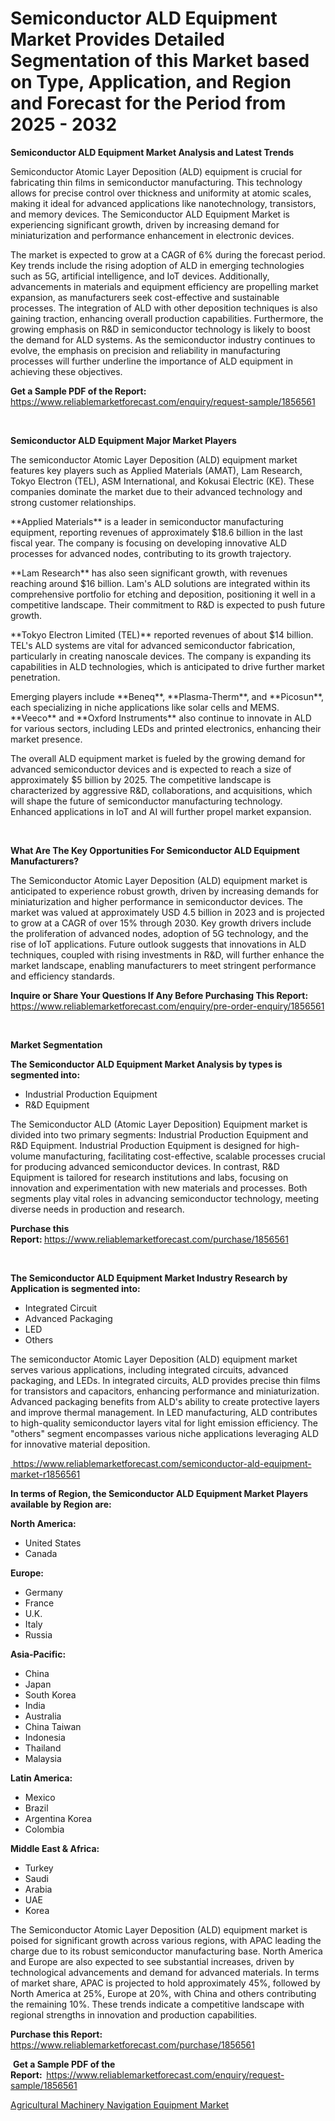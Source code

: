 <p><h1>Semiconductor ALD Equipment Market Provides Detailed Segmentation of this Market based on Type, Application, and Region and Forecast for the Period from 2025 - 2032</h1></p><p><strong>Semiconductor ALD Equipment Market Analysis and Latest Trends</strong></p>
<p><p>Semiconductor Atomic Layer Deposition (ALD) equipment is crucial for fabricating thin films in semiconductor manufacturing. This technology allows for precise control over thickness and uniformity at atomic scales, making it ideal for advanced applications like nanotechnology, transistors, and memory devices. The Semiconductor ALD Equipment Market is experiencing significant growth, driven by increasing demand for miniaturization and performance enhancement in electronic devices.</p><p>The market is expected to grow at a CAGR of 6% during the forecast period. Key trends include the rising adoption of ALD in emerging technologies such as 5G, artificial intelligence, and IoT devices. Additionally, advancements in materials and equipment efficiency are propelling market expansion, as manufacturers seek cost-effective and sustainable processes. The integration of ALD with other deposition techniques is also gaining traction, enhancing overall production capabilities. Furthermore, the growing emphasis on R&D in semiconductor technology is likely to boost the demand for ALD systems. As the semiconductor industry continues to evolve, the emphasis on precision and reliability in manufacturing processes will further underline the importance of ALD equipment in achieving these objectives.</p></p>
<p><strong>Get a Sample PDF of the Report:&nbsp;</strong> <a href="https://www.reliablemarketforecast.com/enquiry/request-sample/1856561?utm_campaign=2235&utm_medium=2&utm_source=Github&utm_content=ia&utm_term=27032025&utm_id=semiconductor-ald-equipment">https://www.reliablemarketforecast.com/enquiry/request-sample/1856561</a></p>
<p>&nbsp;</p>
<p><strong>Semiconductor ALD Equipment Major Market Players</strong></p>
<p><p>The semiconductor Atomic Layer Deposition (ALD) equipment market features key players such as Applied Materials (AMAT), Lam Research, Tokyo Electron (TEL), ASM International, and Kokusai Electric (KE). These companies dominate the market due to their advanced technology and strong customer relationships.</p><p>**Applied Materials** is a leader in semiconductor manufacturing equipment, reporting revenues of approximately $18.6 billion in the last fiscal year. The company is focusing on developing innovative ALD processes for advanced nodes, contributing to its growth trajectory.</p><p>**Lam Research** has also seen significant growth, with revenues reaching around $16 billion. Lam's ALD solutions are integrated within its comprehensive portfolio for etching and deposition, positioning it well in a competitive landscape. Their commitment to R&D is expected to push future growth.</p><p>**Tokyo Electron Limited (TEL)** reported revenues of about $14 billion. TEL's ALD systems are vital for advanced semiconductor fabrication, particularly in creating nanoscale devices. The company is expanding its capabilities in ALD technologies, which is anticipated to drive further market penetration.</p><p>Emerging players include **Beneq**, **Plasma-Therm**, and **Picosun**, each specializing in niche applications like solar cells and MEMS. **Veeco** and **Oxford Instruments** also continue to innovate in ALD for various sectors, including LEDs and printed electronics, enhancing their market presence.</p><p>The overall ALD equipment market is fueled by the growing demand for advanced semiconductor devices and is expected to reach a size of approximately $5 billion by 2025. The competitive landscape is characterized by aggressive R&D, collaborations, and acquisitions, which will shape the future of semiconductor manufacturing technology. Enhanced applications in IoT and AI will further propel market expansion.</p></p>
<p>&nbsp;</p>
<p><strong>What Are The Key Opportunities For Semiconductor ALD Equipment Manufacturers?</strong></p>
<p><p>The Semiconductor Atomic Layer Deposition (ALD) equipment market is anticipated to experience robust growth, driven by increasing demands for miniaturization and higher performance in semiconductor devices. The market was valued at approximately USD 4.5 billion in 2023 and is projected to grow at a CAGR of over 15% through 2030. Key growth drivers include the proliferation of advanced nodes, adoption of 5G technology, and the rise of IoT applications. Future outlook suggests that innovations in ALD techniques, coupled with rising investments in R&D, will further enhance the market landscape, enabling manufacturers to meet stringent performance and efficiency standards.</p></p>
<p><strong>Inquire or Share Your Questions If Any Before Purchasing This Report:</strong> <a href="https://www.reliablemarketforecast.com/enquiry/pre-order-enquiry/1856561?utm_campaign=2235&utm_medium=2&utm_source=Github&utm_content=ia&utm_term=27032025&utm_id=semiconductor-ald-equipment">https://www.reliablemarketforecast.com/enquiry/pre-order-enquiry/1856561</a></p>
<p>&nbsp;</p>
<p><strong>Market Segmentation</strong></p>
<p><strong>The Semiconductor ALD Equipment Market Analysis by types is segmented into:</strong></p>
<p><ul><li>Industrial Production Equipment</li><li>R&D Equipment</li></ul></p>
<p><p>The Semiconductor ALD (Atomic Layer Deposition) Equipment market is divided into two primary segments: Industrial Production Equipment and R&D Equipment. Industrial Production Equipment is designed for high-volume manufacturing, facilitating cost-effective, scalable processes crucial for producing advanced semiconductor devices. In contrast, R&D Equipment is tailored for research institutions and labs, focusing on innovation and experimentation with new materials and processes. Both segments play vital roles in advancing semiconductor technology, meeting diverse needs in production and research.</p></p>
<p><strong>Purchase this Report:&nbsp;</strong><a href="https://www.reliablemarketforecast.com/purchase/1856561?utm_campaign=2235&utm_medium=2&utm_source=Github&utm_content=ia&utm_term=27032025&utm_id=semiconductor-ald-equipment">https://www.reliablemarketforecast.com/purchase/1856561</a></p>
<p>&nbsp;</p>
<p><strong>The Semiconductor ALD Equipment Market Industry Research by Application is segmented into:</strong></p>
<p><ul><li>Integrated Circuit</li><li>Advanced Packaging</li><li>LED</li><li>Others</li></ul></p>
<p><p>The semiconductor Atomic Layer Deposition (ALD) equipment market serves various applications, including integrated circuits, advanced packaging, and LEDs. In integrated circuits, ALD provides precise thin films for transistors and capacitors, enhancing performance and miniaturization. Advanced packaging benefits from ALD's ability to create protective layers and improve thermal management. In LED manufacturing, ALD contributes to high-quality semiconductor layers vital for light emission efficiency. The "others" segment encompasses various niche applications leveraging ALD for innovative material deposition.</p></p>
<p><a href="https://www.reliablemarketforecast.com/semiconductor-ald-equipment-market-r1856561?utm_campaign=2235&utm_medium=2&utm_source=Github&utm_content=ia&utm_term=27032025&utm_id=semiconductor-ald-equipment">&nbsp;https://www.reliablemarketforecast.com/semiconductor-ald-equipment-market-r1856561</a></p>
<p><strong>In terms of Region, the Semiconductor ALD Equipment Market Players available by Region are:</strong></p>
<p>
    <p> <strong> North America: </strong>
        <ul>
            <li>United States</li>
            <li>Canada</li>
        </ul>
        </p> 
    <p> <strong> Europe: </strong>
        <ul>
            <li>Germany</li>
            <li>France</li>
            <li>U.K.</li>
            <li>Italy</li>
            <li>Russia</li>
        </ul>
        </p> 
    <p> <strong> Asia-Pacific: </strong>
        <ul>
            <li>China</li>
            <li>Japan</li>
            <li>South Korea</li>
            <li>India</li>
            <li>Australia</li>
            <li>China Taiwan</li>
            <li>Indonesia</li>
            <li>Thailand</li>
            <li>Malaysia</li>
        </ul>
        </p> 
    <p> <strong> Latin America: </strong>
        <ul>
            <li>Mexico</li>
            <li>Brazil</li>
            <li>Argentina Korea</li>
            <li>Colombia</li>
        </ul>
        </p> 
    <p> <strong> Middle East & Africa: </strong>
        <ul>
            <li>Turkey</li>
            <li>Saudi</li>
            <li>Arabia</li>
            <li>UAE</li>
            <li>Korea</li>
        </ul>
    </p>
    </p>
<p><p>The Semiconductor Atomic Layer Deposition (ALD) equipment market is poised for significant growth across various regions, with APAC leading the charge due to its robust semiconductor manufacturing base. North America and Europe are also expected to see substantial increases, driven by technological advancements and demand for advanced materials. In terms of market share, APAC is projected to hold approximately 45%, followed by North America at 25%, Europe at 20%, with China and others contributing the remaining 10%. These trends indicate a competitive landscape with regional strengths in innovation and production capabilities.</p></p>
<p><strong>Purchase this Report: </strong><a href="https://www.reliablemarketforecast.com/purchase/1856561?utm_campaign=2235&utm_medium=2&utm_source=Github&utm_content=ia&utm_term=27032025&utm_id=semiconductor-ald-equipment">https://www.reliablemarketforecast.com/purchase/1856561</a></p>
<p>&nbsp;<strong>Get a Sample PDF of the Report:&nbsp;&nbsp;</strong><a href="https://www.reliablemarketforecast.com/enquiry/request-sample/1856561?utm_campaign=2235&utm_medium=2&utm_source=Github&utm_content=ia&utm_term=27032025&utm_id=semiconductor-ald-equipment">https://www.reliablemarketforecast.com/enquiry/request-sample/1856561</a></p>
<p><strong></strong></p>
<p><p><a href="https://github.com/gullattedenna/Market-Research-Report-List-1/blob/main/agricultural-machinery-navigation-equipment-market.md?utm_campaign=2235&utm_medium=2&utm_source=Github&utm_content=ia&utm_term=27032025&utm_id=semiconductor-ald-equipment">Agricultural Machinery Navigation Equipment Market</a></p></p>